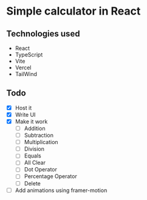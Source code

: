 # Simple calculator in React

## Technologies used

- React
- TypeScript
- Vite
- Vercel
- TailWind

## Todo
- [x] Host it
- [x] Write UI
- [x] Make it work
  - [ ] Addition
  - [ ] Subtraction
  - [ ] Multiplication
  - [ ] Division
  - [ ] Equals
  - [ ] All Clear
  - [ ] Dot Operator
  - [ ] Percentage Operator
  - [ ] Delete
- [ ] Add animations using framer-motion
